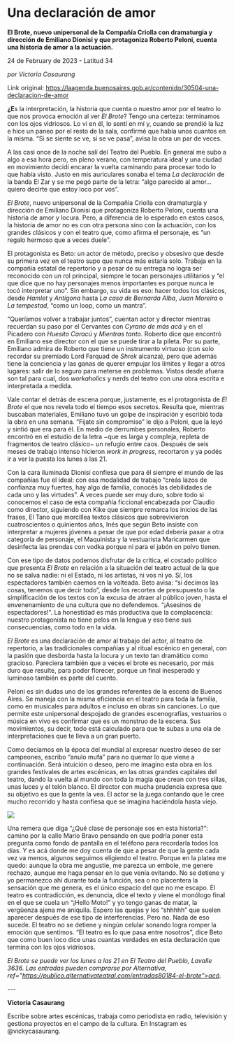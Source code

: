 # Una declaración de amor

**El Brote, nuevo unipersonal de la Compañía Criolla con dramaturgia y dirección de Emiliano Dionisi y que protagoniza Roberto Peloni, cuenta una historia de amor a la actuación.**

24 de February de 2023 - Latitud 34

_por Victoria Casaurang_

Link original: https://laagenda.buenosaires.gob.ar/contenido/30504-una-declaracion-de-amor



**¿E**s la interpretación, la historia que cuenta o nuestro amor por el teatro lo que nos provoca emoción al ver *El Brote*? Tengo una certeza: terminamos con los ojos vidriosos. Lo vi en él, lo sentí en mí y, cuando se prendió la luz e hice un paneo por el resto de la sala, confirmé que había unos cuantos en la misma. “Si se siente se ve, si se ve pasa”, avisa la obra un par de veces.




A las casi once de la noche salí del Teatro del Pueblo. En general me subo a algo a esa hora pero, en pleno verano, con temperatura ideal y una ciudad en movimiento decidí encarar la vuelta caminando para procesar todo lo que había visto. Justo en mis auriculares sonaba el tema *La declaración* de la banda El Zar y se me pegó parte de la letra: “algo parecido al amor… quiero decirte que estoy loco por vos”.




*El Brote*, nuevo unipersonal de la Compañía Criolla con dramaturgia y dirección de Emiliano Dionisi que protagoniza Roberto Peloni, cuenta una historia de amor y locura. Pero, a diferencia de lo esperado en estos casos, la historia de amor no es con otra persona sino con la actuación, con los grandes clásicos y con el teatro que, como afirma el personaje, es “un regalo hermoso que a veces duele”.




El protagonista es Beto: un actor de método, preciso y obsesivo que desde su primera vez en el teatro supo que nunca más estaría solo. Trabaja en la compañía estatal de repertorio y a pesar de su entrega no logra ser reconocido con un rol principal, siempre le tocan personajes utilitarios y “el que dice que no hay personajes menos importantes es porque nunca le tocó interpretar uno”. Sin embargo, su vida es eso: hacer todos los clásicos, desde *Hamlet* y *Antígona* hasta *La casa de Bernarda Alba*, *Juan Moreira* o *La tempestad*, “como un loop, como un mantra”.




“Queríamos volver a trabajar juntos”, cuentan actor y director mientras recuerdan su paso por el Cervantes con *Cyrano de más acá* y en el Picadero con *Huesito Caracú* y *Mientras tanto*. Roberto dice que encontró en Emiliano ese director con el que se puede tirar a la pileta. Por su parte, Emiliano admira de Roberto que tiene un instrumento virtuoso (con solo recordar su premiado Lord Farquad de *Shrek* alcanza), pero que además tiene la conciencia y las ganas de querer empujar los límites y llegar a otros lugares: salir de lo seguro para meterse en problemas. Vistos desde afuera son tal para cual, dos *workaholics* y nerds del teatro con una obra escrita e interpretada a medida.




Vale contar el detrás de escena porque, justamente, es el protagonista de *El Brote* el que nos revela todo el tiempo esos secretos. Resulta que, mientras buscaban materiales, Emiliano tuvo un golpe de inspiración y escribió toda la obra en una semana. “Fijate sin compromiso” le dijo a Peloni, que la leyó y sintió que era para él. En medio de derrumbes personales, Roberto encontró en el estudio de la letra −que es larga y compleja, repleta de fragmentos de teatro clásico− un refugio entre caos. Después de seis meses de trabajo intenso hicieron *work in progress,* recortaron y ya podés ir a ver la puesta los lunes a las 21.




Con la cara iluminada Dionisi confiesa que para él siempre el mundo de las compañías fue el ideal: con esa modalidad de trabajo “creás lazos de confianza muy fuertes, hay algo de familia, conocés las debilidades de cada uno y las virtudes”. A veces puede ser muy duro, sobre todo si conocemos el caso de esta compañía ficcional encabezada por Claudio como director, siguiendo con Kike que siempre remarca los inicios de las frases, El Tano que morcillea textos clásicos que sobrevivieron cuatroscientos o quinientos años, Inés que según Beto insiste con interpretar a mujeres jóvenes a pesar de que por edad debería pasar a otra categoría de personaje, el Maquinista y la vestuarista Maricarmen que desinfecta las prendas con vodka porque ni para el jabón en polvo tienen.




Con ese tipo de datos podemos disfrutar de la crítica, el costado político que presenta *El Brote* en relación a la situación del teatro actual de la que no se salva nadie: ni el Estado, ni los artistas, ni vos ni yo. Sí, los espectadores también caemos en la volteada. Beto avisa: “si decimos las cosas, tenemos que decir todo”, desde los recortes de presupuesto o la simplificación de los textos con la excusa de atraer al público joven, hasta el envenenamiento de una cultura que no defendemos. “¡Asesinos de espectadores!”. La honestidad es más productiva que la complacencia: nuestro protagonista no tiene pelos en la lengua y eso tiene sus consecuencias, como todo en la vida.




*El Brote* es una declaración de amor al trabajo del actor, al teatro de repertorio, a las tradicionales compañías y al ritual escénico en general, con la pasión que desborda hasta la locura y un texto tan dramático como gracioso. Pareciera también que a veces el brote es necesario, por más duro que resulte, para poder florecer, porque un final inesperado y luminoso también es parte del cuento.




Peloni es sin dudas uno de los grandes referentes de la escena de Buenos Aires. Se maneja con la misma eficiencia en el teatro para toda la familia, como en musicales para adultos e incluso en obras sin canciones. Lo que permite este unipersonal despojado de grandes escenografías, vestuarios o música en vivo es confirmar que es un monstruo de la escena. Sus movimientos, su decir, todo está calculado para que te subas a una ola de interpretaciones que te lleva a un gran puerto.




Como decíamos en la época del mundial al expresar nuestro deseo de ser campeones, escribo “anulo mufa” para no quemar lo que viene a continuación. Será intuición o deseo, pero me imagino esta obra en los grandes festivales de artes escénicas, en las otras grandes capitales del teatro, dando la vuelta al mundo con toda la magia que crean con tres sillas, unas luces y el telón blanco. El director con mucha prudencia expresa que su objetivo es que la gente la vea. El actor se la juega contando que le cree mucho recorrido y hasta confiesa que se imagina haciéndola hasta viejo.




![](https://cdn.feater.me/files/images/937171/e1c3b149-f73c-4ab8-97a6-bafb97bf0b43.jpg)




Una remera que diga “¿Qué clase de personaje sos en esta historia?”: camino por la calle Mario Bravo pensando en que podría poner esta pregunta como fondo de pantalla en el teléfono para recordarla todos los días. Y es acá donde me doy cuenta de que a pesar de que la gente cada vez va menos, algunos seguimos eligiendo el teatro. Porque en la platea me quedo: aunque la obra me angustie, me parezca un embole, me genere rechazo, aunque me haga pensar en lo que venía evitando. No se detiene y yo permanezco ahí durante toda la función, sea o no placentera la sensación que me genera, es el único espacio del que no me escapo. El teatro es contradicción, es denuncia, dice el texto y viene el monólogo final en el que se cuela un “¡Hello Moto!” y yo tengo ganas de matar, la vergüenza ajena me aniquila. Espero las quejas y los “shhhhh” que suelen aparecer después de ese tipo de interferencias. Pero no. Nada de eso sucede. El teatro no se detiene y ningún celular sonando logra romper la emoción que sentimos. “El teatro es lo que pasa entre nosotros”, dice Beto que como buen loco dice unas cuantas verdades en esta declaración que termina con los ojos vidriosos.




*El Brote se puede ver los lunes a las 21 en El Teatro del Pueblo, Lavalle 3636. Las entradas pueden comprarse por Alternativa, ref="https://publico.alternativateatral.com/entradas80184-el-brote">acá.*



*---*




**Victoria Casaurang**




Escribe sobre artes escénicas, trabaja como periodista en radio, televisión y gestiona proyectos en el campo de la cultura. En Instagram es @vickycasaurang.



